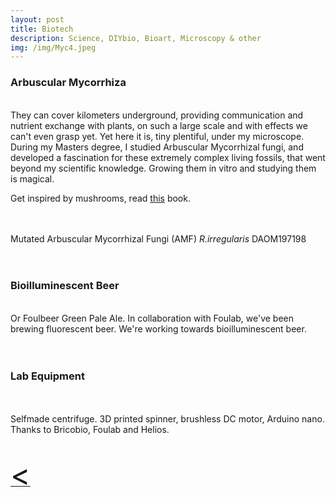 ```yaml
---
layout: post
title: Biotech
description: Science, DIYbio, Bioart, Microscopy & other
img: /img/Myc4.jpeg
---
```

<h3>Arbuscular Mycorrhiza</h3>
<br>
They can cover kilometers  underground,
 providing communication and nutrient exchange with plants,
 on such a large scale and with effects we can't even grasp yet.
 Yet here it is, tiny plentiful, under my microscope.
 <br>
 During my Masters degree, I studied Arbuscular Mycorrhizal fungi, and developed a fascination for these extremely complex living fossils, that went beyond my scientific knowledge. Growing them in vitro and studying them is magical.

Get inspired by mushrooms, read <a href="https://www.amazon.com/Mycelium-Running-Mushrooms-Help-World/dp/1580085792" target="blank">this</a> book.

<div class="img_row">
	<img class="col one" src="{{ site.baseurl }}/img/Myc1.jpeg" alt="" title="myc 1"/>
	<img class="col one" src="{{ site.baseurl }}/img/Myc2.jpeg" alt="" title="myc 2"/>
  <img class="col one" src="{{ site.baseurl }}/img/Myc3.jpeg" alt="" title="myc 3"/>
</div>

<div class="img_row">
  <img class="col one" src="{{ site.baseurl }}/img/Myc4.jpeg" alt="" title="myc 3"/>
	<img class="col one" src="{{ site.baseurl }}/img/Myc5.jpeg" alt="" title="myc 3"/>
  <img class="col one" src="{{ site.baseurl }}/img/Myc6.jpeg" alt="" title="myc 3"/>
</div>

<div class="col three caption">
Mutated Arbuscular Mycorrhizal Fungi (AMF) <i>R.irregularis</i> DAOM197198
</div>
<br>
<br>
<h3>Bioilluminescent Beer</h3>
<br>
Or Foulbeer Green Pale Ale.
In collaboration with Foulab, we've been brewing fluorescent beer. We're working towards bioilluminescent beer.

<div class="img_row">
	<img class="col three" src="{{ site.baseurl }}/img/beer1.jpeg" alt="" title="example image"/>
</div>
<br>
<br>
<h3>Lab Equipment</h3>
<br>
<div class="img_row">
	<img class="col two" src="{{ site.baseurl }}/img/centr1.jpg" alt="" title="example image"/>
	<img class="col one" src="{{ site.baseurl }}/img/centr2.jpg" alt="" title="example image"/>
</div>
<div class="col three caption">
	Selfmade centrifuge. 3D printed spinner, brushless DC motor, Arduino nano. Thanks to Bricobio, Foulab and Helios.
</div>
<br>
<br>
<a href="javascript:javascript:history.go(-1)">  <font size="13"> < </font> </a>
<br>
<br/><br/><br/>
